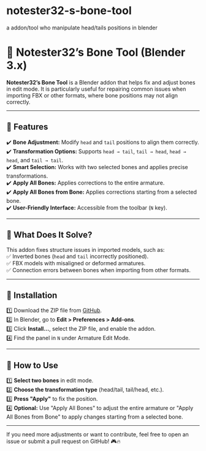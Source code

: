 # notester32-s-bone-tool
a addon/tool who manipulate head/tails positions in blender

# 🦴 Notester32’s Bone Tool (Blender 3.x)

**Notester32’s Bone Tool** is a Blender addon that helps fix and adjust bones in edit mode. It is particularly useful for repairing common issues when importing FBX or other formats, where bone positions may not align correctly.

---

## 🚀 Features

✔️ **Bone Adjustment:** Modify `head` and `tail` positions to align them correctly.  
✔️ **Transformation Options:** Supports `head → tail`, `tail → head`, `head → head`, and `tail → tail`.  
✔️ **Smart Selection:** Works with two selected bones and applies precise transformations.  
✔️ **Apply All Bones:** Applies corrections to the entire armature.  
✔️ **Apply All Bones from Bone:** Applies corrections starting from a selected bone.  
✔️ **User-Friendly Interface:** Accessible from the toolbar (`N` key).  

---

## 🎯 What Does It Solve?

This addon fixes structure issues in imported models, such as:  
✅ Inverted bones (`head` and `tail` incorrectly positioned).  
✅ FBX models with misaligned or deformed armatures.  
✅ Connection errors between bones when importing from other formats.  

---

## 🔧 Installation

1️⃣ Download the ZIP file from [GitHub](https://github.com/Luigi654/notester32-s-bone-tool).  
2️⃣ In Blender, go to **Edit > Preferences > Add-ons**.  
3️⃣ Click **Install…**, select the ZIP file, and enable the addon.  
4️⃣ Find the panel in `N` under Armature Edit Mode.  

---

## 📌 How to Use

1️⃣ **Select two bones** in edit mode.  
2️⃣ **Choose the transformation type** (head/tail, tail/head, etc.).  
3️⃣ **Press "Apply"** to fix the position.  
4️⃣ **Optional:** Use "Apply All Bones" to adjust the entire armature or "Apply All Bones from Bone" to apply changes starting from a selected bone.  

---

If you need more adjustments or want to contribute, feel free to open an issue or submit a pull request on GitHub! 🎮🔥  
